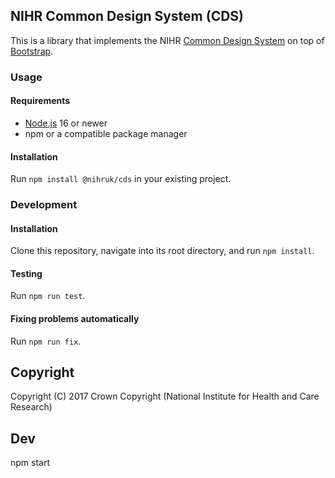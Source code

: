 ## NIHR Common Design System (CDS)

This is a library that implements the NIHR [Common Design System](https://nihr.atlassian.net/wiki/spaces/CDS) on top of 
[Bootstrap](https://getbootstrap.com/).

### Usage

#### Requirements
- [Node.js](https://nodejs.org/) 16 or newer
- npm or a compatible package manager

#### Installation
Run `npm install @nihruk/cds` in your existing project.

### Development

#### Installation
Clone this repository, navigate into its root directory, and run `npm install`.

#### Testing
Run `npm run test`.

#### Fixing problems automatically
Run `npm run fix`.

## Copyright

Copyright (C) 2017 Crown Copyright (National Institute for Health and Care Research)

## Dev

npm start
